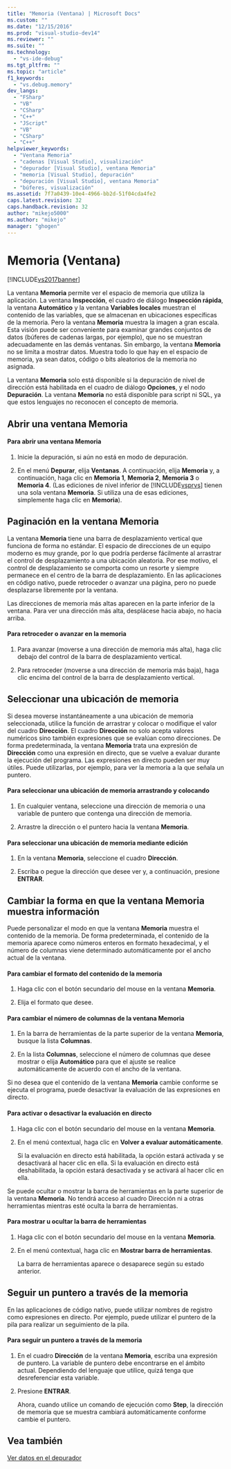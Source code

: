 ```yaml
---
title: "Memoria (Ventana) | Microsoft Docs"
ms.custom: ""
ms.date: "12/15/2016"
ms.prod: "visual-studio-dev14"
ms.reviewer: ""
ms.suite: ""
ms.technology: 
  - "vs-ide-debug"
ms.tgt_pltfrm: ""
ms.topic: "article"
f1_keywords: 
  - "vs.debug.memory"
dev_langs: 
  - "FSharp"
  - "VB"
  - "CSharp"
  - "C++"
  - "JScript"
  - "VB"
  - "CSharp"
  - "C++"
helpviewer_keywords: 
  - "Ventana Memoria"
  - "cadenas [Visual Studio], visualización"
  - "depurador [Visual Studio], ventana Memoria"
  - "memoria [Visual Studio], depuración"
  - "depuración [Visual Studio], ventana Memoria"
  - "búferes, visualización"
ms.assetid: 7f7a0439-10e4-4966-bb2d-51f04cda4fe2
caps.latest.revision: 32
caps.handback.revision: 32
author: "mikejo5000"
ms.author: "mikejo"
manager: "ghogen"
---
```

# Memoria (Ventana)
[!INCLUDE[vs2017banner](../code-quality/includes/vs2017banner.md)]

La ventana **Memoria** permite ver el espacio de memoria que utiliza la aplicación.  La ventana **Inspección**, el cuadro de diálogo **Inspección rápida**, la ventana **Automático** y la ventana **Variables locales** muestran el contenido de las variables, que se almacenan en ubicaciones específicas de la memoria.  Pero la ventana **Memoria** muestra la imagen a gran escala.  Esta visión puede ser conveniente para examinar grandes conjuntos de datos \(búferes de cadenas largas, por ejemplo\), que no se muestran adecuadamente en las demás ventanas.  Sin embargo, la ventana **Memoria** no se limita a mostrar datos.  Muestra todo lo que hay en el espacio de memoria, ya sean datos, código o bits aleatorios de la memoria no asignada.  
  
 La ventana **Memoria** solo está disponible si la depuración de nivel de dirección está habilitada en el cuadro de diálogo **Opciones**, y el nodo **Depuración**.  La ventana **Memoria** no está disponible para script ni SQL, ya que estos lenguajes no reconocen el concepto de memoria.  
  
## Abrir una ventana Memoria  
  
#### Para abrir una ventana Memoria  
  
1.  Inicie la depuración, si aún no está en modo de depuración.  
  
2.  En el menú **Depurar**, elija **Ventanas**.  A continuación, elija **Memoria** y, a continuación, haga clic en **Memoria 1**, **Memoria 2**, **Memoria 3** o **Memoria 4**. \(Las ediciones de nivel inferior de [!INCLUDE[vsprvs](../code-quality/includes/vsprvs_md.md)] tienen una sola ventana **Memoria**.  Si utiliza una de esas ediciones, simplemente haga clic en **Memoria**\).  
  
## Paginación en la ventana Memoria  
 La ventana **Memoria** tiene una barra de desplazamiento vertical que funciona de forma no estándar.  El espacio de direcciones de un equipo moderno es muy grande, por lo que podría perderse fácilmente al arrastrar el control de desplazamiento a una ubicación aleatoria.  Por ese motivo, el control de desplazamiento se comporta como un resorte y siempre permanece en el centro de la barra de desplazamiento.  En las aplicaciones en código nativo, puede retroceder o avanzar una página, pero no puede desplazarse libremente por la ventana.  
  
 Las direcciones de memoria más altas aparecen en la parte inferior de la ventana.  Para ver una dirección más alta, desplácese hacia abajo, no hacia arriba.  
  
#### Para retroceder o avanzar en la memoria  
  
1.  Para avanzar \(moverse a una dirección de memoria más alta\), haga clic debajo del control de la barra de desplazamiento vertical.  
  
2.  Para retroceder \(moverse a una dirección de memoria más baja\), haga clic encima del control de la barra de desplazamiento vertical.  
  
## Seleccionar una ubicación de memoria  
 Si desea moverse instantáneamente a una ubicación de memoria seleccionada, utilice la función de arrastrar y colocar o modifique el valor del cuadro **Dirección**.  El cuadro **Dirección** no solo acepta valores numéricos sino también expresiones que se evalúan como direcciones.  De forma predeterminada, la ventana **Memoria** trata una expresión de **Dirección** como una expresión en directo, que se vuelve a evaluar durante la ejecución del programa.  Las expresiones en directo pueden ser muy útiles.  Puede utilizarlas, por ejemplo, para ver la memoria a la que señala un puntero.  
  
#### Para seleccionar una ubicación de memoria arrastrando y colocando  
  
1.  En cualquier ventana, seleccione una dirección de memoria o una variable de puntero que contenga una dirección de memoria.  
  
2.  Arrastre la dirección o el puntero hacia la ventana **Memoria**.  
  
#### Para seleccionar una ubicación de memoria mediante edición  
  
1.  En la ventana **Memoria**, seleccione el cuadro **Dirección**.  
  
2.  Escriba o pegue la dirección que desee ver y, a continuación, presione **ENTRAR**.  
  
## Cambiar la forma en que la ventana Memoria muestra información  
 Puede personalizar el modo en que la ventana **Memoria** muestra el contenido de la memoria.  De forma predeterminada, el contenido de la memoria aparece como números enteros en formato hexadecimal, y el número de columnas viene determinado automáticamente por el ancho actual de la ventana.  
  
#### Para cambiar el formato del contenido de la memoria  
  
1.  Haga clic con el botón secundario del mouse en la ventana **Memoria**.  
  
2.  Elija el formato que desee.  
  
#### Para cambiar el número de columnas de la ventana Memoria  
  
1.  En la barra de herramientas de la parte superior de la ventana **Memoria**, busque la lista **Columnas**.  
  
2.  En la lista **Columnas**, seleccione el número de columnas que desee mostrar o elija **Automático** para que el ajuste se realice automáticamente de acuerdo con el ancho de la ventana.  
  
 Si no desea que el contenido de la ventana **Memoria** cambie conforme se ejecuta el programa, puede desactivar la evaluación de las expresiones en directo.  
  
#### Para activar o desactivar la evaluación en directo  
  
1.  Haga clic con el botón secundario del mouse en la ventana **Memoria**.  
  
2.  En el menú contextual, haga clic en **Volver a evaluar automáticamente**.  
  
     Si la evaluación en directo está habilitada, la opción estará activada y se desactivará al hacer clic en ella.  Si la evaluación en directo está deshabilitada, la opción estará desactivada y se activará al hacer clic en ella.  
  
 Se puede ocultar o mostrar la barra de herramientas en la parte superior de la ventana **Memoria**.  No tendrá acceso al cuadro Dirección ni a otras herramientas mientras esté oculta la barra de herramientas.  
  
#### Para mostrar u ocultar la barra de herramientas  
  
1.  Haga clic con el botón secundario del mouse en la ventana **Memoria**.  
  
2.  En el menú contextual, haga clic en **Mostrar barra de herramientas**.  
  
     La barra de herramientas aparece o desaparece según su estado anterior.  
  
## Seguir un puntero a través de la memoria  
 En las aplicaciones de código nativo, puede utilizar nombres de registro como expresiones en directo.  Por ejemplo, puede utilizar el puntero de la pila para realizar un seguimiento de la pila.  
  
#### Para seguir un puntero a través de la memoria  
  
1.  En el cuadro **Dirección** de la ventana **Memoria**, escriba una expresión de puntero.  La variable de puntero debe encontrarse en el ámbito actual.  Dependiendo del lenguaje que utilice, quizá tenga que desreferenciar esta variable.  
  
2.  Presione **ENTRAR**.  
  
     Ahora, cuando utilice un comando de ejecución como **Step**, la dirección de memoria que se muestra cambiará automáticamente conforme cambie el puntero.  
  
## Vea también  
 [Ver datos en el depurador](../debugger/viewing-data-in-the-debugger.md)